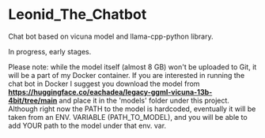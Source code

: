 # Leonid_The_Chatbot
Chat bot based on vicuna model and llama-cpp-python library. 

In progress, early stages.

Please note: while the model itself (almost 8 GB) won't be uploaded to Git, it will be a part of my Docker container.
If you are interested in running the chat bot in Docker I suggest you download the model from <b>https://huggingface.co/eachadea/legacy-ggml-vicuna-13b-4bit/tree/main</b>
and place it in the 'models' folder under this project. Although right now the PATH to the model is hardcoded, eventually it will be taken from an ENV. VARIABLE (PATH_TO_MODEL), 
and you will be able to add YOUR path to the model under that env. var. 
